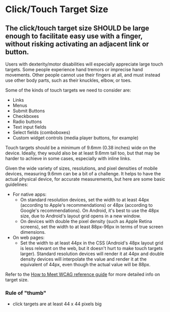 # Click/Touch Target Size

## The click/touch target size SHOULD be large enough to facilitate easy use with a finger, without risking activating an adjacent link or button.

Users with dexterity/motor disabilities will especially appreciate large touch targets. Some people experience hand tremors or imprecise hand movements. Other people cannot use their fingers at all, and must instead use other body parts, such as their knuckles, elbow, or toes.

Some of the kinds of touch targets we need to consider are:

- Links
- Menus
- Submit Buttons
- Checkboxes
- Radio buttons
- Text input fields
- Select fields (comboboxes)
- Custom widget controls (media player buttons, for example)

Touch targets should be a minimum of 9.6mm (0.38 inches) wide on the device. Ideally, they would also be at least 9.6mm tall too, but that may be harder to achieve in some cases, especially with inline links.

Given the wide variety of sizes, resolutions, and pixel densities of mobile devices, measuring 9.6mm can be a bit of a challenge. It helps to have the actual physical device, for accurate measurements, but here are some basic guidelines:

- For native apps:
  - On standard resolution devices, set the width to at least 44px (according to Apple's recommendations) or 48px (according to Google's recommendations). On Android, it's best to use the 48px size, due to Android's layout grid opens in a new window.
  - On devices with double the pixel density (such as Apple Retina screens), set the width to at least 88px-96px in terms of true screen dimensions.
- On web pages:
  - Set the width to at least 44px in the CSS (Android's 48px layout grid is less relevant on the web, but it doesn't hurt to make touch targets larger). Standard resolution devices will render it at 44px and double density devices will interpolate the value and render it at the equivalent of 44px, even though the actual value will be 88px.

Refer to the [How to Meet WCAG reference guide](https://www.w3.org/WAI/WCAG21/quickref/#target-size) for more detailed info on target size.

### Rule of "thumb"

- click targets are at least 44 x 44 pixels big

